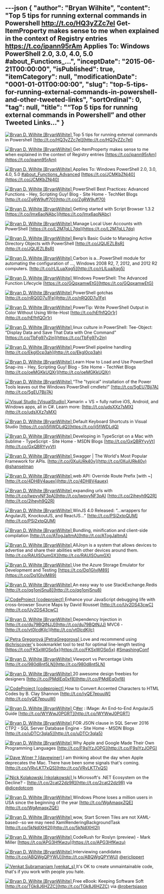 ---json
{
  "author": "Bryan Wilhite",
  "content": "Top 5 tips for running external commands in Powershell http://t.co/HQ3yZZc7eI Get-ItemProperty makes sense to me when explained in the context of Registry entries https://t.co/ipann95rAm Applies To: Windows PowerShell 2.0, 3.0, 4.0, 5.0 #about_Functions_...",
  "inceptDate": "2015-06-21T00:00:00",
  "isPublished": true,
  "itemCategory": null,
  "modificationDate": "0001-01-01T00:00:00",
  "slug": "top-5-tips-for-running-external-commands-in-powershell-and-other-tweeted-links",
  "sortOrdinal": 0,
  "tag": null,
  "title": "“Top 5 tips for running external commands in Powershell” and other Tweeted Links…"
}
---

[<img alt="Bryan D. Wilhite [BryanWilhite]" src="https://songhay.blob.core.windows.net/shared-social-twitter/BryanWilhite.jpeg"> ](http://t.co/UNdqV0Z1zz "Bryan D. Wilhite [BryanWilhite]") Top 5 tips for running external commands in Powershell [http://t.co/HQ3yZZc7eI](http://t.co/HQ3yZZc7eI)

[<img alt="Bryan D. Wilhite [BryanWilhite]" src="https://songhay.blob.core.windows.net/shared-social-twitter/BryanWilhite.jpeg"> ](http://t.co/UNdqV0Z1zz "Bryan D. Wilhite [BryanWilhite]") Get-ItemProperty makes sense to me when explained in the context of Registry entries [https://t.co/ipann95rAm](https://t.co/ipann95rAm)

[<img alt="Bryan D. Wilhite [BryanWilhite]" src="https://songhay.blob.core.windows.net/shared-social-twitter/BryanWilhite.jpeg"> ](http://t.co/UNdqV0Z1zz "Bryan D. Wilhite [BryanWilhite]") Applies To: Windows PowerShell 2.0, 3.0, 4.0, 5.0 [#about_Functions_Advanced](http://search.twitter.com/search?q=%23about_Functions_Advanced) [https://t.co/JCMKbZNj40](https://t.co/JCMKbZNj40)

[<img alt="Bryan D. Wilhite [BryanWilhite]" src="https://songhay.blob.core.windows.net/shared-social-twitter/BryanWilhite.jpeg"> ](http://t.co/UNdqV0Z1zz "Bryan D. Wilhite [BryanWilhite]") PowerShell Best Practices: Advanced Functions - Hey, Scripting Guy! Blog - Site Home - TechNet Blogs [http://t.co/ZgRW9uff70](http://t.co/ZgRW9uff70)

[<img alt="Bryan D. Wilhite [BryanWilhite]" src="https://songhay.blob.core.windows.net/shared-social-twitter/BryanWilhite.jpeg"> ](http://t.co/UNdqV0Z1zz "Bryan D. Wilhite [BryanWilhite]") Getting started with Script Browser 1.3.2 [https://t.co/Imx6aoNAbc](https://t.co/Imx6aoNAbc)

[<img alt="Bryan D. Wilhite [BryanWilhite]" src="https://songhay.blob.core.windows.net/shared-social-twitter/BryanWilhite.jpeg"> ](http://t.co/UNdqV0Z1zz "Bryan D. Wilhite [BryanWilhite]") Manage Local User Accounts with PowerShell [https://t.co/L2M7qLL7dq](https://t.co/L2M7qLL7dq)

[<img alt="Bryan D. Wilhite [BryanWilhite]" src="https://songhay.blob.core.windows.net/shared-social-twitter/BryanWilhite.jpeg"> ](http://t.co/UNdqV0Z1zz "Bryan D. Wilhite [BryanWilhite]") Benp’s Basic Guide to Managing Active Directory Objects with PowerShell [http://t.co/JQlJEZLBsR](http://t.co/JQlJEZLBsR)

[<img alt="Bryan D. Wilhite [BryanWilhite]" src="https://songhay.blob.core.windows.net/shared-social-twitter/BryanWilhite.jpeg"> ](http://t.co/UNdqV0Z1zz "Bryan D. Wilhite [BryanWilhite]") Carbon is a…PowerShell module for automating the configuration of …, Windows 2008 R2, 7, 2012, and 2012 R2 computers. [http://t.co/rLILuaXqg5](http://t.co/rLILuaXqg5)

[<img alt="Bryan D. Wilhite [BryanWilhite]" src="https://songhay.blob.core.windows.net/shared-social-twitter/BryanWilhite.jpeg"> ](http://t.co/UNdqV0Z1zz "Bryan D. Wilhite [BryanWilhite]") Windows PowerShell: The Advanced Function Lifecycle [https://t.co/GQqxamwEtG](https://t.co/GQqxamwEtG)

[<img alt="Bryan D. Wilhite [BryanWilhite]" src="https://songhay.blob.core.windows.net/shared-social-twitter/BryanWilhite.jpeg"> ](http://t.co/UNdqV0Z1zz "Bryan D. Wilhite [BryanWilhite]") PowerShell gotchas [http://t.co/nRQ0D7u1Fe](http://t.co/nRQ0D7u1Fe)

[<img alt="Bryan D. Wilhite [BryanWilhite]" src="https://songhay.blob.core.windows.net/shared-social-twitter/BryanWilhite.jpeg"> ](http://t.co/UNdqV0Z1zz "Bryan D. Wilhite [BryanWilhite]") PowerTip: Write PowerShell Output in Color Without Using Write-Host [http://t.co/hEfhfQOr1r](http://t.co/hEfhfQOr1r)

[<img alt="Bryan D. Wilhite [BryanWilhite]" src="https://songhay.blob.core.windows.net/shared-social-twitter/BryanWilhite.jpeg"> ](http://t.co/UNdqV0Z1zz "Bryan D. Wilhite [BryanWilhite]") linux culture in PowerShell: Tee-Object: “Display Data and Save That Data with One Command” [https://t.co/TbFg97v2in](https://t.co/TbFg97v2in)

[<img alt="Bryan D. Wilhite [BryanWilhite]" src="https://songhay.blob.core.windows.net/shared-social-twitter/BryanWilhite.jpeg"> ](http://t.co/UNdqV0Z1zz "Bryan D. Wilhite [BryanWilhite]") PowerShell pipeline handling [http://t.co/Ekgl0cp3ah](http://t.co/Ekgl0cp3ah)

[<img alt="Bryan D. Wilhite [BryanWilhite]" src="https://songhay.blob.core.windows.net/shared-social-twitter/BryanWilhite.jpeg"> ](http://t.co/UNdqV0Z1zz "Bryan D. Wilhite [BryanWilhite]") Learn How to Load and Use PowerShell Snap-ins - Hey, Scripting Guy! Blog - Site Home - TechNet Blogs [http://t.co/oeMGKkUQXr](http://t.co/oeMGKkUQXr)

[<img alt="Bryan D. Wilhite [BryanWilhite]" src="https://songhay.blob.core.windows.net/shared-social-twitter/BryanWilhite.jpeg"> ](http://t.co/UNdqV0Z1zz "Bryan D. Wilhite [BryanWilhite]") “The "typical" installation of the Power Tools leaves out the Windows PowerShell cmdlets!” [http://t.co/5gEU7Bjj7A](http://t.co/5gEU7Bjj7A)

[<img alt="Visual Studio [VisualStudio]" src="https://songhay.blob.core.windows.net/shared-social-twitter/VisualStudio.png"> ](http://t.co/OqnL9IGcUY "Visual Studio [VisualStudio]") Xamarin + VS = fully native iOS, Android, and Windows apps, all in C#. Learn more: [http://t.co/udsXXz7sMX](http://t.co/udsXXz7sMX)

[<img alt="Bryan D. Wilhite [BryanWilhite]" src="https://songhay.blob.core.windows.net/shared-social-twitter/BryanWilhite.jpeg"> ](http://t.co/UNdqV0Z1zz "Bryan D. Wilhite [BryanWilhite]") Default Keyboard Shortcuts in Visual Studio [https://t.co/ji5fiWDLdQ](https://t.co/ji5fiWDLdQ)

[<img alt="Bryan D. Wilhite [BryanWilhite]" src="https://songhay.blob.core.windows.net/shared-social-twitter/BryanWilhite.jpeg"> ](http://t.co/UNdqV0Z1zz "Bryan D. Wilhite [BryanWilhite]") Developing in TypeScript on a Mac with Sublime - TypeScript - Site Home - MSDN Blogs [http://t.co/GxQBRYyyVt](http://t.co/GxQBRYyyVt)

[<img alt="Bryan D. Wilhite [BryanWilhite]" src="https://songhay.blob.core.windows.net/shared-social-twitter/BryanWilhite.jpeg"> ](http://t.co/UNdqV0Z1zz "Bryan D. Wilhite [BryanWilhite]") Swagger | The World's Most Popular Framework for APIs. [http://t.co/0XuiURk40v](http://t.co/0XuiURk40v) [@shanselman](http://twitter.com/shanselman)

[<img alt="Bryan D. Wilhite [BryanWilhite]" src="https://songhay.blob.core.windows.net/shared-social-twitter/BryanWilhite.jpeg"> ](http://t.co/UNdqV0Z1zz "Bryan D. Wilhite [BryanWilhite]") web API: Override Route Prefix [with ~] [http://t.co/4DH8V4auex](http://t.co/4DH8V4auex)

[<img alt="Bryan D. Wilhite [BryanWilhite]" src="https://songhay.blob.core.windows.net/shared-social-twitter/BryanWilhite.jpeg"> ](http://t.co/UNdqV0Z1zz "Bryan D. Wilhite [BryanWilhite]") expanding urls with [http://t.co/IwpvyNF3pA](http://t.co/IwpvyNF3pA) [http://t.co/2iheyh9Q2R](http://t.co/2iheyh9Q2R)

[<img alt="Bryan D. Wilhite [BryanWilhite]" src="https://songhay.blob.core.windows.net/shared-social-twitter/BryanWilhite.jpeg"> ](http://t.co/UNdqV0Z1zz "Bryan D. Wilhite [BryanWilhite]") WinJS 4.0 Released: “…wrappers for AngularJS, KnockoutJS, and ReactJS…” [http://t.co/PSi2xtpQUM](http://t.co/PSi2xtpQUM)

[<img alt="Bryan D. Wilhite [BryanWilhite]" src="https://songhay.blob.core.windows.net/shared-social-twitter/BryanWilhite.jpeg"> ](http://t.co/UNdqV0Z1zz "Bryan D. Wilhite [BryanWilhite]") Bundling, minification and client-side compilation [http://t.co/ATogJaltmA](http://t.co/ATogJaltmA)

[<img alt="Bryan D. Wilhite [BryanWilhite]" src="https://songhay.blob.core.windows.net/shared-social-twitter/BryanWilhite.jpeg"> ](http://t.co/UNdqV0Z1zz "Bryan D. Wilhite [BryanWilhite]") AllJoyn is a system that allows devices to advertise and share their abilities with other devices around them. [http://t.co/RAUlSOumGX](http://t.co/RAUlSOumGX)

[<img alt="Bryan D. Wilhite [BryanWilhite]" src="https://songhay.blob.core.windows.net/shared-social-twitter/BryanWilhite.jpeg"> ](http://t.co/UNdqV0Z1zz "Bryan D. Wilhite [BryanWilhite]") Use the Azure Storage Emulator for Development and Testing [https://t.co/Dq1GlvjM89](https://t.co/Dq1GlvjM89)

[<img alt="Bryan D. Wilhite [BryanWilhite]" src="https://songhay.blob.core.windows.net/shared-social-twitter/BryanWilhite.jpeg"> ](http://t.co/UNdqV0Z1zz "Bryan D. Wilhite [BryanWilhite]") An easy way to use StackExchange.Redis [http://t.co/qg1onjSnu8](http://t.co/qg1onjSnu8)

[<img alt="CodeProject [codeproject]" src="https://songhay.blob.core.windows.net/shared-social-twitter/codeproject.png"> ](http://t.co/4uZjbAWyZS "CodeProject [codeproject]") Enhance your JavaScript debugging life with cross-browser Source Maps by David Rousset [http://t.co/Uv2DS43cwC](http://t.co/Uv2DS43cwC)

[<img alt="Bryan D. Wilhite [BryanWilhite]" src="https://songhay.blob.core.windows.net/shared-social-twitter/BryanWilhite.jpeg"> ](http://t.co/UNdqV0Z1zz "Bryan D. Wilhite [BryanWilhite]") Dependency Injection in [http://t.co/du79BQtNJJ](http://t.co/du79BQtNJJ) MVC6 - [http://t.co/vt0lcdKjlc](http://t.co/vt0lcdKjlc)

[<img alt="Petra Gregorová [PetraGregorova]" src="https://songhay.blob.core.windows.net/shared-social-twitter/PetraGregorova.jpg"> ](http://t.co/3wEOIQ4dgr "Petra Gregorová [PetraGregorova]") Love and recommend using [@chriscoyier](http://twitter.com/chriscoyier)'s bookmarklet tool to test for optimal line-length testing [https://t.co/FKSxWOSp5x](https://t.co/FKSxWOSp5x) [#SmashingConf](http://search.twitter.com/search?q=%23SmashingConf)

[<img alt="Bryan D. Wilhite [BryanWilhite]" src="https://songhay.blob.core.windows.net/shared-social-twitter/BryanWilhite.jpeg"> ](http://t.co/UNdqV0Z1zz "Bryan D. Wilhite [BryanWilhite]") Viewport vs Percentage Units [http://t.co/980d8nt5LN](http://t.co/980d8nt5LN)

[<img alt="Bryan D. Wilhite [BryanWilhite]" src="https://songhay.blob.core.windows.net/shared-social-twitter/BryanWilhite.jpeg"> ](http://t.co/UNdqV0Z1zz "Bryan D. Wilhite [BryanWilhite]") 20 awesome design freebies for designers [http://t.co/PMdlEq0xf8](http://t.co/PMdlEq0xf8)

[<img alt="CodeProject [codeproject]" src="https://songhay.blob.core.windows.net/shared-social-twitter/codeproject.png"> ](http://t.co/4uZjbAWyZS "CodeProject [codeproject]") How to Convert Accented Characters to HTML Codes by B. Clay Shannon [http://t.co/iyQE7epuuW](http://t.co/iyQE7epuuW)

[<img alt="Bryan D. Wilhite [BryanWilhite]" src="https://songhay.blob.core.windows.net/shared-social-twitter/BryanWilhite.jpeg"> ](http://t.co/UNdqV0Z1zz "Bryan D. Wilhite [BryanWilhite]") C[#er](http://search.twitter.com/search?q=%23er) : IMage: An End-to-End AngularJS Guide [http://t.co/WYWwJ0PGRT](http://t.co/WYWwJ0PGRT)

[<img alt="Bryan D. Wilhite [BryanWilhite]" src="https://songhay.blob.core.windows.net/shared-social-twitter/BryanWilhite.jpeg"> ](http://t.co/UNdqV0Z1zz "Bryan D. Wilhite [BryanWilhite]") FOR JSON clause in SQL Server 2016 CTP2 - SQL Server Database Engine - Site Home - MSDN Blogs [http://t.co/uDTCr3qla5](http://t.co/uDTCr3qla5)

[<img alt="Bryan D. Wilhite [BryanWilhite]" src="https://songhay.blob.core.windows.net/shared-social-twitter/BryanWilhite.jpeg"> ](http://t.co/UNdqV0Z1zz "Bryan D. Wilhite [BryanWilhite]") Why Apple and Google Made Their Own Programming Languages [http://t.co/F9slYzJOPG](http://t.co/F9slYzJOPG)

[<img alt="Dave Winer ? [davewiner]" src="https://songhay.blob.core.windows.net/shared-social-twitter/davewiner.jpeg"> ](http://t.co/fuxogiHMsn "Dave Winer ? [davewiner]") I am thinking about the day when Apple deprecates the Mac. There have been some signals that's coming. [http://t.co/VRvLKT7xQS](http://t.co/VRvLKT7xQS)

[<img alt="Nick Kolakowski [nkolakowski]" src="https://songhay.blob.core.windows.net/shared-social-twitter/nkolakowski.jpg"> ](http://t.co/mcAVuIQfR9 "Nick Kolakowski [nkolakowski]") Is Microsoft's .NET Ecosystem on the Decline? - [http://t.co/2cat22dz9R](http://t.co/2cat22dz9R) via [@dicedotcom](http://twitter.com/dicedotcom)

[<img alt="Bryan D. Wilhite [BryanWilhite]" src="https://songhay.blob.core.windows.net/shared-social-twitter/BryanWilhite.jpeg"> ](http://t.co/UNdqV0Z1zz "Bryan D. Wilhite [BryanWilhite]") Windows Phone loses a million users in USA since the beginning of the year [http://t.co/WgAmaqxZQE](http://t.co/WgAmaqxZQE)

[<img alt="Bryan D. Wilhite [BryanWilhite]" src="https://songhay.blob.core.windows.net/shared-social-twitter/BryanWilhite.jpeg"> ](http://t.co/UNdqV0Z1zz "Bryan D. Wilhite [BryanWilhite]") wow, Start Screen Tiles are not XAML-based--so we may need XamlRenderingBackgroundTask [http://t.co/5kNdIXHI2l](http://t.co/5kNdIXHI2l)

[<img alt="Bryan D. Wilhite [BryanWilhite]" src="https://songhay.blob.core.windows.net/shared-social-twitter/BryanWilhite.jpeg"> ](http://t.co/UNdqV0Z1zz "Bryan D. Wilhite [BryanWilhite]") CodeRush for Roslyn (preview) - Mark Miller [https://t.co/APG3HfKwzu](https://t.co/APG3HfKwzu)

[<img alt="Bryan D. Wilhite [BryanWilhite]" src="https://songhay.blob.core.windows.net/shared-social-twitter/BryanWilhite.jpeg"> ](http://t.co/UNdqV0Z1zz "Bryan D. Wilhite [BryanWilhite]") Interviewing candidates [http://t.co/ABQWgQPYWU](http://t.co/ABQWgQPYWU) [@ericlippert](http://twitter.com/ericlippert)

[<img alt="Venkat Subramaniam [venkat_s]" src="https://songhay.blob.core.windows.net/shared-social-twitter/venkat_s.jpg"> ](http://t.co/ggeq75dcRb "Venkat Subramaniam [venkat_s]") It's OK to create unmaintainable code, that's if you work with people you hate.

[<img alt="Bryan D. Wilhite [BryanWilhite]" src="https://songhay.blob.core.windows.net/shared-social-twitter/BryanWilhite.jpeg"> ](http://t.co/UNdqV0Z1zz "Bryan D. Wilhite [BryanWilhite]") Free eBook: Keeping Software Soft [http://t.co/TGk8J6HZZC](http://t.co/TGk8J6HZZC) via [@robertsjason](http://twitter.com/robertsjason)
